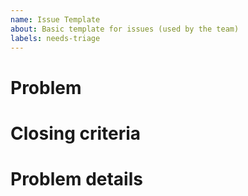 ```yaml
---
name: Issue Template
about: Basic template for issues (used by the team)
labels: needs-triage
---
```


<!-- < < < < < < < < < < < < < < < < < < < < < < < < < < < < < < < < < ☺ 
v                            ✰  Thanks for opening an issue! ✰    
v    Before smashing the submit button please review the template.
v    Please also ensure that this is not a duplicate issue :)  
☺ > > > > > > > > > > > > > > > > > > > > > > > > > > > > > > > > >  -->

# Problem

<!-- Please write a concise 1-3 line problem. -->

# Closing criteria

<!-- Please write a satisfiable criteria for closing this issue. -->


# Problem details

<!-- Please describe the problem in all detail. -->
